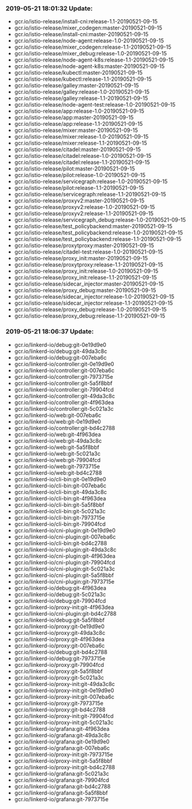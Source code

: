 ### 2019-05-21 18:01:32 Update:

- gcr.io/istio-release/install-cni:release-1.1-20190521-09-15
- gcr.io/istio-release/mixer_codegen:master-20190521-09-15
- gcr.io/istio-release/install-cni:master-20190521-09-15
- gcr.io/istio-release/node-agent:release-1.0-20190521-09-15
- gcr.io/istio-release/mixer_codegen:release-1.1-20190521-09-15
- gcr.io/istio-release/mixer_debug:release-1.0-20190521-09-15
- gcr.io/istio-release/node-agent-k8s:release-1.1-20190521-09-15
- gcr.io/istio-release/node-agent-k8s:master-20190521-09-15
- gcr.io/istio-release/kubectl:master-20190521-09-15
- gcr.io/istio-release/kubectl:release-1.1-20190521-09-15
- gcr.io/istio-release/galley:master-20190521-09-15
- gcr.io/istio-release/galley:release-1.0-20190521-09-15
- gcr.io/istio-release/galley:release-1.1-20190521-09-15
- gcr.io/istio-release/node-agent-test:release-1.0-20190521-09-15
- gcr.io/istio-release/app:release-1.0-20190521-09-15
- gcr.io/istio-release/app:master-20190521-09-15
- gcr.io/istio-release/app:release-1.1-20190521-09-15
- gcr.io/istio-release/mixer:master-20190521-09-15
- gcr.io/istio-release/mixer:release-1.0-20190521-09-15
- gcr.io/istio-release/mixer:release-1.1-20190521-09-15
- gcr.io/istio-release/citadel:master-20190521-09-15
- gcr.io/istio-release/citadel:release-1.0-20190521-09-15
- gcr.io/istio-release/citadel:release-1.1-20190521-09-15
- gcr.io/istio-release/pilot:master-20190521-09-15
- gcr.io/istio-release/pilot:release-1.0-20190521-09-15
- gcr.io/istio-release/servicegraph:release-1.0-20190521-09-15
- gcr.io/istio-release/pilot:release-1.1-20190521-09-15
- gcr.io/istio-release/servicegraph:release-1.1-20190521-09-15
- gcr.io/istio-release/proxyv2:master-20190521-09-15
- gcr.io/istio-release/proxyv2:release-1.0-20190521-09-15
- gcr.io/istio-release/proxyv2:release-1.1-20190521-09-15
- gcr.io/istio-release/servicegraph_debug:release-1.0-20190521-09-15
- gcr.io/istio-release/test_policybackend:master-20190521-09-15
- gcr.io/istio-release/test_policybackend:release-1.0-20190521-09-15
- gcr.io/istio-release/test_policybackend:release-1.1-20190521-09-15
- gcr.io/istio-release/proxytproxy:master-20190521-09-15
- gcr.io/istio-release/citadel-test:release-1.0-20190521-09-15
- gcr.io/istio-release/proxy_init:master-20190521-09-15
- gcr.io/istio-release/proxytproxy:release-1.1-20190521-09-15
- gcr.io/istio-release/proxy_init:release-1.0-20190521-09-15
- gcr.io/istio-release/proxy_init:release-1.1-20190521-09-15
- gcr.io/istio-release/sidecar_injector:master-20190521-09-15
- gcr.io/istio-release/proxy_debug:master-20190521-09-15
- gcr.io/istio-release/sidecar_injector:release-1.0-20190521-09-15
- gcr.io/istio-release/sidecar_injector:release-1.1-20190521-09-15
- gcr.io/istio-release/proxy_debug:release-1.0-20190521-09-15
- gcr.io/istio-release/proxy_debug:release-1.1-20190521-09-15
### 2019-05-21 18:06:37 Update:

- gcr.io/linkerd-io/debug:git-0e19d9e0
- gcr.io/linkerd-io/debug:git-49da3c8c
- gcr.io/linkerd-io/debug:git-007eba6c
- gcr.io/linkerd-io/controller:git-0e19d9e0
- gcr.io/linkerd-io/controller:git-007eba6c
- gcr.io/linkerd-io/controller:git-7973715e
- gcr.io/linkerd-io/controller:git-5a5f8bbf
- gcr.io/linkerd-io/controller:git-79904fcd
- gcr.io/linkerd-io/controller:git-49da3c8c
- gcr.io/linkerd-io/controller:git-4f963dea
- gcr.io/linkerd-io/controller:git-5c021a3c
- gcr.io/linkerd-io/web:git-007eba6c
- gcr.io/linkerd-io/web:git-0e19d9e0
- gcr.io/linkerd-io/controller:git-bd4c2788
- gcr.io/linkerd-io/web:git-4f963dea
- gcr.io/linkerd-io/web:git-49da3c8c
- gcr.io/linkerd-io/web:git-5a5f8bbf
- gcr.io/linkerd-io/web:git-5c021a3c
- gcr.io/linkerd-io/web:git-79904fcd
- gcr.io/linkerd-io/web:git-7973715e
- gcr.io/linkerd-io/web:git-bd4c2788
- gcr.io/linkerd-io/cli-bin:git-0e19d9e0
- gcr.io/linkerd-io/cli-bin:git-007eba6c
- gcr.io/linkerd-io/cli-bin:git-49da3c8c
- gcr.io/linkerd-io/cli-bin:git-4f963dea
- gcr.io/linkerd-io/cli-bin:git-5a5f8bbf
- gcr.io/linkerd-io/cli-bin:git-5c021a3c
- gcr.io/linkerd-io/cli-bin:git-7973715e
- gcr.io/linkerd-io/cli-bin:git-79904fcd
- gcr.io/linkerd-io/cni-plugin:git-0e19d9e0
- gcr.io/linkerd-io/cni-plugin:git-007eba6c
- gcr.io/linkerd-io/cli-bin:git-bd4c2788
- gcr.io/linkerd-io/cni-plugin:git-49da3c8c
- gcr.io/linkerd-io/cni-plugin:git-4f963dea
- gcr.io/linkerd-io/cni-plugin:git-79904fcd
- gcr.io/linkerd-io/cni-plugin:git-5c021a3c
- gcr.io/linkerd-io/cni-plugin:git-5a5f8bbf
- gcr.io/linkerd-io/cni-plugin:git-7973715e
- gcr.io/linkerd-io/debug:git-4f963dea
- gcr.io/linkerd-io/debug:git-5c021a3c
- gcr.io/linkerd-io/debug:git-79904fcd
- gcr.io/linkerd-io/proxy-init:git-4f963dea
- gcr.io/linkerd-io/cni-plugin:git-bd4c2788
- gcr.io/linkerd-io/debug:git-5a5f8bbf
- gcr.io/linkerd-io/proxy:git-0e19d9e0
- gcr.io/linkerd-io/proxy:git-49da3c8c
- gcr.io/linkerd-io/proxy:git-4f963dea
- gcr.io/linkerd-io/proxy:git-007eba6c
- gcr.io/linkerd-io/debug:git-bd4c2788
- gcr.io/linkerd-io/debug:git-7973715e
- gcr.io/linkerd-io/proxy:git-79904fcd
- gcr.io/linkerd-io/proxy:git-5a5f8bbf
- gcr.io/linkerd-io/proxy:git-5c021a3c
- gcr.io/linkerd-io/proxy-init:git-49da3c8c
- gcr.io/linkerd-io/proxy-init:git-0e19d9e0
- gcr.io/linkerd-io/proxy-init:git-007eba6c
- gcr.io/linkerd-io/proxy:git-7973715e
- gcr.io/linkerd-io/proxy:git-bd4c2788
- gcr.io/linkerd-io/proxy-init:git-79904fcd
- gcr.io/linkerd-io/proxy-init:git-5c021a3c
- gcr.io/linkerd-io/grafana:git-4f963dea
- gcr.io/linkerd-io/grafana:git-49da3c8c
- gcr.io/linkerd-io/grafana:git-0e19d9e0
- gcr.io/linkerd-io/grafana:git-007eba6c
- gcr.io/linkerd-io/proxy-init:git-7973715e
- gcr.io/linkerd-io/proxy-init:git-5a5f8bbf
- gcr.io/linkerd-io/proxy-init:git-bd4c2788
- gcr.io/linkerd-io/grafana:git-5c021a3c
- gcr.io/linkerd-io/grafana:git-79904fcd
- gcr.io/linkerd-io/grafana:git-bd4c2788
- gcr.io/linkerd-io/grafana:git-5a5f8bbf
- gcr.io/linkerd-io/grafana:git-7973715e
